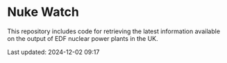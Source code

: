 # Nuke Watch

This repository includes code for retrieving the latest information available on the output of EDF nuclear power plants in the UK.

Last updated: 2024-12-02 09:17